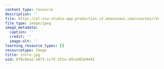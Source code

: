 ```yaml
---
content_type: resource
description: ''
file: https://ol-ocw-studio-app-production.s3.amazonaws.com/courses/res-18-005-highlights-of-calculus-spring-2010/8f0c8ea2a8731c7d255addced63e9442_intro.jpg
file_type: image/jpeg
image_metadata:
  caption: ''
  credit: ''
  image-alt: ''
learning_resource_types: []
resourcetype: Image
title: intro.jpg
uid: 8f0c8ea2-a873-1c7d-255a-ddced63e9442
---
```

